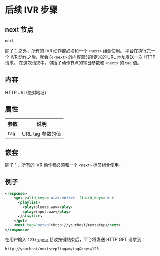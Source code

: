 # 后续 IVR 步骤
<!-- toc -->

## next 节点

```
next
```

除了 ['<hangup>'](./hangup.md) 之外，所有的 IVR 动作都必须和一个 `<next>` 组合使用。
平台在执行完一个 IVR 动作之后，就会向 `<next>` 的内容部分所定义的 URL 地址发送一次 HTTP 请求。
在这次请求中，包括了动作节点的输出参数和 `<next>` 的 `tag` 值。

## 内容

HTTP URL(绝对地址)

## 属性

参数                  | 说明                                     
--------------------- | -----------------------------------------
`tag`                 | URL tag 参数的值

## 嵌套

除了 ['<hangup>'](./hangup.md)，所有的 IVR 动作都必须和一个 `<next>` 标签组合使用。

## 例子

```xml
<response>
    <get valid_keys="0123456789#" finish_keys="#">
      <playlist>
        <play>please.wav</play>
        <play>input.wav</play>
      </playlist>
    </get>
    <next tag="mytag">http://yourhost/nextstep</next>
</response>
```

在用户输入 `123#` [`<get>`](./get.md) 接收按键结束后，平台将发送 HTTP GET 请求到：

```url
http://yourhost/nextstep?tag=mytag&keys=123
```
